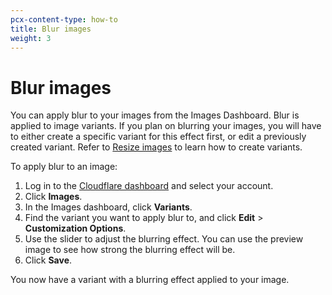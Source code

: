 ```yaml
---
pcx-content-type: how-to
title: Blur images
weight: 3
---
```


# Blur images

You can apply blur to your images from the Images Dashboard. Blur is applied to image variants. If you plan on blurring your images, you will have to either create a specific variant for this effect first, or edit a previously created variant. Refer to [Resize images](/images/cloudflare-images/transform/resize-images/) to learn how to create variants.

To apply blur to an image:

1. Log in to the [Cloudflare dashboard](https://dash.cloudflare.com/login) and select your account.
2. Click **Images**.
3. In the Images dashboard, click **Variants**.
4. Find the variant you want to apply blur to, and click **Edit** > **Customization Options**.
5. Use the slider to adjust the blurring effect. You can use the preview image to see how strong the blurring effect will be.
6. Click **Save**.

You now have a variant with a blurring effect applied to your image.